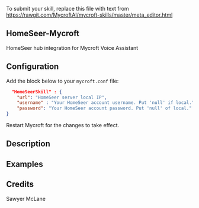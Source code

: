 To submit your skill, replace this file with text from 
https://rawgit.com/MycroftAI/mycroft-skills/master/meta_editor.html


## HomeSeer-Mycroft
HomeSeer hub integration for Mycroft Voice Assistant

## Configuration
Add the block below to your `mycroft.conf` file:

```json
  "HomeSeerSkill" : {
	"url": "HomeSeer server local IP",
	"username" : "Your HomeSeer account username. Put 'null' if local.",
	"password": "Your HomeSeer account password. Put 'null' of local."
}
```

Restart Mycroft for the changes to take effect.

## Description 

## Examples 

## Credits 
Sawyer McLane
